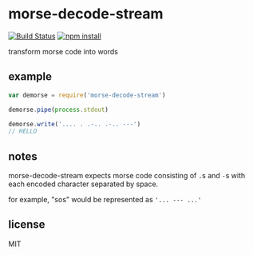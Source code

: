 # morse-decode-stream

[![Build Status](http://img.shields.io/travis/jarofghosts/morse-decode-stream.svg?style=flat)](https://travis-ci.org/jarofghosts/morse-decode-stream)
[![npm install](http://img.shields.io/npm/dm/morse-decode-stream.svg?style=flat)](https://www.npmjs.org/package/morse-decode-stream)

transform morse code into words

## example

```js
var demorse = require('morse-decode-stream')

demorse.pipe(process.stdout)

demorse.write('.... . .-.. .-.. ---')
// HELLO
```

## notes

morse-decode-stream expects morse code consisting of `.`s and `-`s with
each encoded character separated by space.

for example, "sos" would be represented as `'... --- ...'`

## license

MIT
